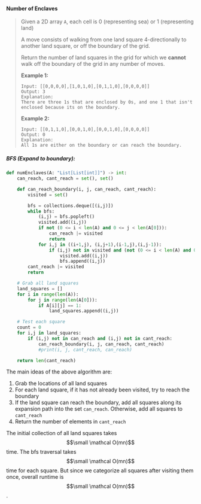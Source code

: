 #### Number of Enclaves

> Given a 2D array `A`, each cell is 0 \(representing sea\) or 1 \(representing land\)
>
> A move consists of walking from one land square 4-directionally to another land square, or off the boundary of the grid.
>
> Return the number of land squares in the grid for which we **cannot** walk off the boundary of the grid in any number of moves.
>
> **Example 1:**
>
> ```
> Input: [[0,0,0,0],[1,0,1,0],[0,1,1,0],[0,0,0,0]]
> Output: 3
> Explanation: 
> There are three 1s that are enclosed by 0s, and one 1 that isn't enclosed because its on the boundary.
> ```
>
> **Example 2:**
>
> ```
> Input: [[0,1,1,0],[0,0,1,0],[0,0,1,0],[0,0,0,0]]
> Output: 0
> Explanation: 
> All 1s are either on the boundary or can reach the boundary.
> ```

##### BFS \(Expand to boundary\):

```py
def numEnclaves(A: "List[List[int]]") -> int:
    can_reach, cant_reach = set(), set()

    def can_reach_boundary(i, j, can_reach, cant_reach):
        visited = set()

        bfs = collections.deque([(i,j)])
        while bfs:
            (i,j) = bfs.popleft()
            visited.add((i,j))
            if not (0 <= i < len(A) and 0 <= j < len(A[0])):
                can_reach |= visited
                return               
            for i,j in ((i+1,j), (i,j+1),(i-1,j),(i,j-1)):
                if (i,j) not in visited and (not (0 <= i < len(A) and 0 <= j < len(A[0])) or A[i][j] == 1):
                    visited.add((i,j))
                    bfs.append((i,j))
        cant_reach |= visited
        return

    # Grab all land squares
    land_squares = []
    for i in range(len(A)):
        for j in range(len(A[0])):
            if A[i][j] == 1:
                land_squares.append((i,j))

    # Test each square
    count = 0
    for i,j in land_squares:
        if (i,j) not in can_reach and (i,j) not in cant_reach:
            can_reach_boundary(i, j, can_reach, cant_reach)
            #print(i, j, cant_reach, can_reach)

    return len(cant_reach)
```

The main ideas of the above algorithm are:

1. Grab the locations of all land squares
2. For each land square, if it has not already been visited, try to reach the boundary
3. If the land square can reach the boundary, add all squares along its expansion path into the set `can_reach`. Otherwise, add all squares to `cant_reach`
4. Return the number of elements in `cant_reach`

The initial collection of all land squares takes $$\small \mathcal O(mn)$$ time. The bfs traversal takes $$\small \mathcal O(mn)$$ time for each square. But since we categorize all squares after visiting them once, overall runtime is $$\small \mathcal O(mn)$$.

